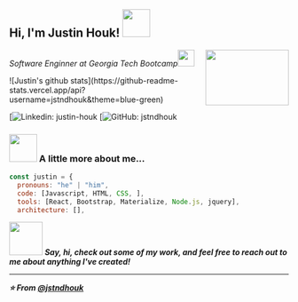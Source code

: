 <h2> Hi, I'm Justin Houk! <img src="https://media.giphy.com/media/mGcNjsfWAjY5AEZNw6/giphy.gif" width="50"></h2>
<p><em>Software Enginner at Georgia Tech Bootcamp</a><img src="https://media.giphy.com/media/fYSnHlufseco8Fh93Z/giphy.gif" width="30">
<img align="right" width="150" height="100" src="https://media4.giphy.com/media/M9kgjEsLG6LMbYC9dl/giphy.gif?cid=ecf05e47jatos0vhwmglvj05kmse7rx5ootbmr8rveasozrg&rid=giphy.gif&ct=g">
</em></p>
![Justin's github stats](https://github-readme-stats.vercel.app/api?username=jstndhouk&theme=blue-green)

[![Linkedin: justin-houk](https://www.linkedin.com/in/justin-houk/)
[![GitHub: jstndhouk](https://www.github.com/jstndhouk)


### <img src="https://media.giphy.com/media/VgCDAzcKvsR6OM0uWg/giphy.gif" width="50"> A little more about me...  

```javascript
const justin = {
  pronouns: "he" | "him",
  code: [Javascript, HTML, CSS, ],
  tools: [React, Bootstrap, Materialize, Node.js, jquery],
  architecture: [],

```

<img src="https://media.giphy.com/media/LnQjpWaON8nhr21vNW/giphy.gif" width="60"> <em><b>Say, hi, check out some of my work, and feel free to reach out to me about anything I've created!

---

⭐️ From [@jstndhouk](https://github.com/jstndhouk)
